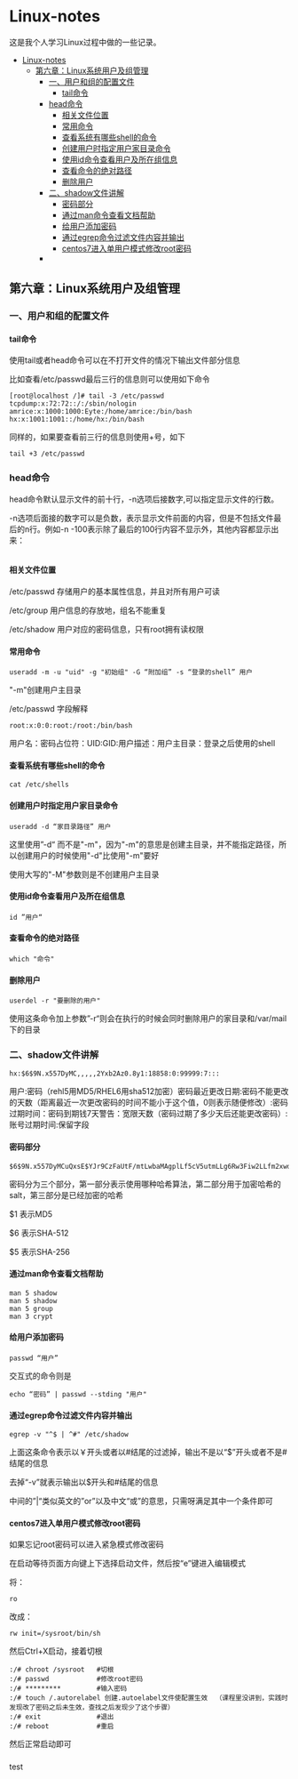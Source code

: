 # Linux-notes

这是我个人学习Linux过程中做的一些记录。

- [Linux-notes](#linux-notes)
  - [第六章：Linux系统用户及组管理](#第六章linux系统用户及组管理)
    - [一、用户和组的配置文件](#一用户和组的配置文件)
      - [tail命令](#tail命令)
    - [head命令](#head命令)
      - [相关文件位置](#相关文件位置)
      - [常用命令](#常用命令)
      - [查看系统有哪些shell的命令](#查看系统有哪些shell的命令)
      - [创建用户时指定用户家目录命令](#创建用户时指定用户家目录命令)
      - [使用id命令查看用户及所在组信息](#使用id命令查看用户及所在组信息)
      - [查看命令的绝对路径](#查看命令的绝对路径)
      - [删除用户](#删除用户)
    - [二、shadow文件讲解](#二shadow文件讲解)
      - [密码部分](#密码部分)
      - [通过man命令查看文档帮助](#通过man命令查看文档帮助)
      - [给用户添加密码](#给用户添加密码)
      - [通过egrep命令过滤文件内容并输出](#通过egrep命令过滤文件内容并输出)
      - [centos7进入单用户模式修改root密码](#centos7进入单用户模式修改root密码)
    - [](#)

## 第六章：Linux系统用户及组管理

### 一、用户和组的配置文件

#### tail命令

使用tail或者head命令可以在不打开文件的情况下输出文件部分信息

比如查看/etc/passwd最后三行的信息则可以使用如下命令

```shell
[root@localhost /]# tail -3 /etc/passwd
tcpdump:x:72:72::/:/sbin/nologin
amrice:x:1000:1000:Eyte:/home/amrice:/bin/bash
hx:x:1001:1001::/home/hx:/bin/bash
```

同样的，如果要查看前三行的信息则使用+号，如下

```shell
tail +3 /etc/passwd
```

### head命令

head命令默认显示文件的前十行，-n选项后接数字,可以指定显示文件的行数。

-n选项后面接的数字可以是负数，表示显示文件前面的内容，但是不包括文件最后的n行。例如-n -100表示除了最后的100行内容不显示外，其他内容都显示出来：

```

```



#### 相关文件位置

/etc/passwd 存储用户的基本属性信息，并且对所有用户可读

/etc/group 用户信息的存放地，组名不能重复

/etc/shadow 用户对应的密码信息，只有root拥有读权限

#### 常用命令

```
useradd -m -u "uid" -g "初始组" -G “附加组” -s “登录的shell” 用户
```

"-m"创建用户主目录 

/etc/passwd 字段解释

```
root:x:0:0:root:/root:/bin/bash
```

用户名：密码占位符：UID:GID:用户描述：用户主目录：登录之后使用的shell

#### 查看系统有哪些shell的命令

```
cat /etc/shells
```

#### 创建用户时指定用户家目录命令

``` 
useradd -d “家目录路径” 用户
```

这里使用”-d“ 而不是"-m"，因为"-m"的意思是创建主目录，并不能指定路径，所以创建用户的时候使用"-d"比使用"-m"要好

使用大写的"-M"参数则是不创建用户主目录

#### 使用id命令查看用户及所在组信息

```
id ”用户“
```

#### 查看命令的绝对路径

``` 
which "命令"
```

#### 删除用户

```
userdel -r "要删除的用户"
```

使用这条命令加上参数”-r“则会在执行的时候会同时删除用户的家目录和/var/mail下的目录

### 二、shadow文件讲解

```shell
hx:$6$9N.x557DyMC,,,,,2Yxb2Az0.8y1:18858:0:99999:7:::
```

用户:密码（rehl5用MD5/RHEL6用sha512加密）密码最近更改日期:密码不能更改的天数（距离最近一次更改密码的时间不能小于这个值，0则表示随便修改）:密码过期时间：密码到期钱7天警告：宽限天数（密码过期了多少天后还能更改密码）:账号过期时间:保留字段

#### 密码部分

```
$6$9N.x557DyMCuQxsE$YJr9CzFaUtF/mtLwbaMAgplLf5cV5utmLLg6Rw3Fiw2LLfm2xwdCrXaZkYozPs6pKfQq6EVCpF2Yxb2Az0.8y1
```

密码分为三个部分，第一部分表示使用哪种哈希算法，第二部分用于加密哈希的salt，第三部分是已经加密的哈希

$1 表示MD5

$6 表示SHA-512

$5 表示SHA-256

#### 通过man命令查看文档帮助

```shell
man 5 shadow
man 5 shadow
man 5 group
man 3 crypt
```

#### 给用户添加密码

```
passwd “用户”
```

交互式的命令则是

```
echo “密码” | passwd --stding "用户"
```

#### 通过egrep命令过滤文件内容并输出

```
egrep -v "^$ | ^#" /etc/shadow
```

上面这条命令表示以￥开头或者以#结尾的过滤掉，输出不是以“$”开头或者不是#结尾的信息

去掉“-v”就表示输出以$开头和#结尾的信息

中间的”|“类似英文的”or”以及中文“或”的意思，只需呀满足其中一个条件即可

#### centos7进入单用户模式修改root密码

如果忘记root密码可以进入紧急模式修改密码

在启动等待页面方向键上下选择启动文件，然后按“e”键进入编辑模式

将：

```
ro
```

改成：

```
rw init=/sysroot/bin/sh
```

然后Ctrl+X启动，接着切根

```
:/# chroot /sysroot   #切根
:/# passwd            #修改root密码
:/# *********         #输入密码
:/# touch /.autorelabel 创建.autoelabel文件使配置生效  （课程里没讲到，实践时发现改了密码之后未生效，查找之后发现少了这个步骤）
:/# exit              #退出
:/# reboot            #重启
```

然后正常启动即可

### 

test


